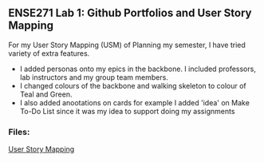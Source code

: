 ## ENSE271 Lab 1: Github Portfolios and User Story Mapping

For my User Story Mapping (USM) of Planning my semester, I have tried variety of extra features.
- I added personas onto my epics in the backbone. I included professors, lab instructors and my group team members.
- I changed colours of the backbone and walking skeleton to colour of Teal and Green.
- I also added anootations on cards for example I added 'idea' on Make To-Do List since it was my idea to support doing my assignments

### Files:
[User Story Mapping](https://github.com/dav1dk1m/ENSE271-Portfolio/blob/main/LAB/lab1/ENSE271%20LAB1_USM_200405213.png)


